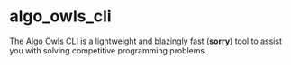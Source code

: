 # algo_owls_cli
The Algo Owls CLI is a lightweight and blazingly fast (**sorry**) tool to assist you with solving competitive programming problems.
